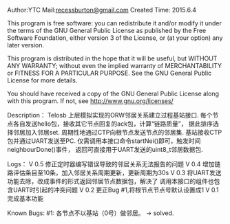 Author:YTC 
Mail:recessburton@gmail.com
Created Time: 2015.6.4

This program is free software: you can redistribute it and/or modify
it under the terms of the GNU General Public License as published by
the Free Software Foundation, either version 3 of the License, or
(at your option) any later version.

This program is distributed in the hope that it will be useful,
but WITHOUT ANY WARRANTY; without even the implied warranty of
MERCHANTABILITY or FITNESS FOR A PARTICULAR PURPOSE.  See the
GNU General Public License for more details.

You should have received a copy of the GNU General Public License
along with this program.  If not, see <http://www.gnu.org/licenses/>

Description：
	Telosb 上层模拟实现的ORW邻居关系建立过程基站接口.
	每个节点各自发送hello包，接收其它节点回复的ack包，计算“链路质量”，
	据此排序选择邻居加入邻居set.
	周期性地通过CTP向根节点发送节点的邻居集.
	基站接收CTP包并通过UART发送至PC.
	仅需调用本接口命令startNei()即可，触发时间neighbourDone()事件，
	返回可直接用于UART发送的uint8_t邻居数据包.
	
Logs：
	V 0.5 修正定时器编写错误导致的邻居关系无法报告的问题
	V 0.4 增加链路评估条目至10条，加入邻居关系周期更新，更新周期为30s
	V 0.3 将UART发送功能去除，改成事件的形式返回邻居节点数据包，解决了
	调用本接口的组件也包含UART时引起的冲突问题
	V 0.2 更正Bug #1,将根节点节点号默认设置成1
	V 0.1 完成基本功能
	
Known Bugs: 
	#1: 各节点不以基站（0号）做邻居。 -> solved.

